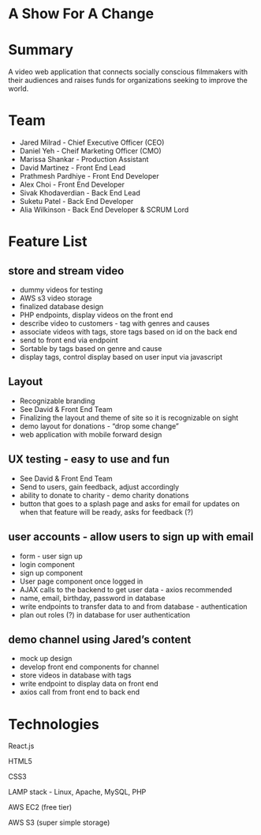 # A Show For A Change
# Summary
A video web application that connects socially conscious filmmakers with their audiences and raises funds for organizations seeking to improve the world.

# Team
* Jared Milrad - Chief Executive Officer (CEO)
* Daniel Yeh - Cheif Marketing Officer (CMO)
* Marissa Shankar - Production Assistant
* David Martinez - Front End Lead
* Prathmesh Pardhiye - Front End Developer
* Alex Choi - Front End Developer
* Sivak Khodaverdian - Back End Lead
* Suketu Patel - Back End Developer
* Alia Wilkinson - Back End Developer & SCRUM Lord

# Feature List
## store and stream video
* dummy videos for testing
* AWS s3 video storage
* finalized database design
* PHP endpoints, display videos on the front end
* describe video to customers - tag with genres and causes
* associate videos with tags, store tags based on id on the back end
* send to front end via endpoint
* Sortable by tags based on genre and cause
* display tags, control display based on user input via javascript
## Layout 
* Recognizable branding
* See David & Front End Team
* Finalizing the layout and theme of site so it is recognizable on sight
* demo layout for donations - “drop some change”
* web application with mobile forward design
## UX testing - easy to use and fun  
* See David & Front End Team
* Send to users, gain feedback, adjust accordingly
* ability to donate to charity - demo charity donations 
* button that goes to a splash page and asks for email for updates on when that feature will be ready, asks for feedback (?)
## user accounts - allow users to sign up with email 
* form - user sign up
* login component
* sign up component
* User page component once logged in
* AJAX calls to the backend to get user data - axios recommended
* name, email, birthday, password in database
* write endpoints to transfer data to and from database - authentication
* plan out roles (?) in database for user authentication
## demo channel using Jared’s content
* mock up design
* develop front end components for channel
* store videos in database with tags
* write endpoint to display data on front end
* axios call from front end to back end

# Technologies
React.js

HTML5

CSS3

LAMP stack - Linux, Apache, MySQL, PHP

AWS EC2 (free tier)

AWS S3 (super simple storage)
